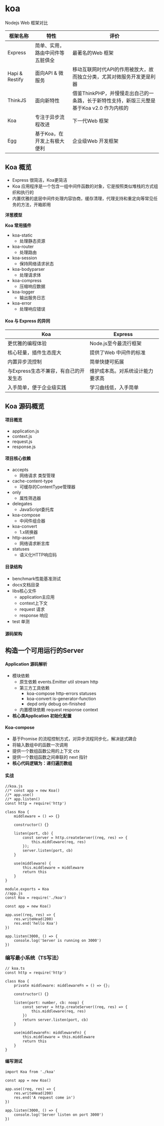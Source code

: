 # koa

Nodejs Web 框架对比

| 框架名称       | 特性                             | 评价                                                         |
| -------------- | -------------------------------- | ------------------------------------------------------------ |
| Express        | 简单、实用，路由中间件等五脏俱全 | 最著名的Web 框架                                             |
| Hapi & Restify | 面向API & 微服务                 | 移动互联网时代API的作用被放大，故而独立分类，尤其对微服务开发更是利器 |
| ThinkJS        | 面向新特性                       | 借鉴ThinkPHP，并慢慢走出自己的一条路，长于新特性支持，新版三元整是基于Koa v2.0 作为内核的 |
| Koa            | 专注于异步流程改进               | 下一代Web 框架                                               |
| Egg            | 基于Koa，在开发上有极大便利      | 企业级Web 开发框架                                           |

## Koa 概览

- Express 很简洁，Koa更简洁
- Koa 应用程序是一个包含一组中间件函数的对象，它是按照类似堆栈的方式组织和执行的
- 内置优雅的底层中间件处理内容协商，缓存清理，代理支持和重定向等常见任务的方法，开箱即用



**洋葱模型**



**Koa 常用插件**

- koa-static
  - 处理静态资源
- koa-router
  - 处理路由
- koa-session
  - 保持网络请求状态
- koa-bodyparser
  - 处理请求体
- koa-compress
  - 压缩响应数据
- koa-logger
  - 输出服务日志
- koa-error
  - 处理响应错误





#### Koa 与 Express 的异同

| Koa                                   | Express                          |
| ------------------------------------- | -------------------------------- |
| 更优雅的编程体验                      | Node.js至今最流行框架            |
| 核心轻量，插件生态庞大                | 提供了Web 中间件的标准           |
| 内置异步流控制                        | 简单快捷可拓展                   |
| 与Express生态不兼容，有自己的开发生态 | 维护成本高。对系统设计能力要求高 |
| 入手简单，便于企业级实践              | 学习曲线低，入手简单             |

### 



## Koa 源码概览

#### 项目概览

- application.js
- context.js
- request.js
- response.js

#### 项目核心依赖

- accepts
  - 网络请求 类型管理
- cache-content-type
  - 可缓存的ContentType管理器
- only
  - 属性筛选器
- delegates
  - JavaScript委托库
- koa-compose
  - 中间件组合器
- koa-convert
  - 1.x转换器
- http-assert
  - 网络请求断言库
- statuses
  - 语义化HTTP响应码

#### 目录结构

- benchmark性能基准测试
- docs文档目录
- libs核心文件
  - application主应用
  - context上下文
  - request 请求
  - response 响应
- test 单测

#### 源码架构



## 构造一个可用运行的Server

#### Application 源码解析

- 模块依赖
  - 原生依赖 events.Emitter util stream http
  - 第三方工具依赖
    - koa-compose http-errors statuses
    - koa-convert is-generator-function
    - depd only debug on-finished
  - 内置模块依赖 request response context
- **核心类Application 初始化配置**

#### Koa-compose

- 基于Promise 的流程控制方式，对异步流程同步化，解决链式耦合
- 将输入数组中的函数一次调用
- 提供一个数组函数公用的上下文 ctx
- 提供一个数组函数之间串联的 next 指针
- **核心代码逻辑为：递归遍历数组**

#### 实战

```
//koa.js
//* const app = new Koa()
//* app.use()
//* app.listen()
const http = require('http')

class Koa {
    middleware = () => {}

    constructor() {}

    listen(port, cb) {
        const server = http.createServer((req, res) => {
            this.middleware(req, res)
        });
        server.listen(port, cb)
    }

    use(middleware) {
        this.middleware = middleware
        return this
    }
}

module.exports = Koa
//app.js
const Koa = require('./koa')

const app = new Koa()

app.use((req, res) => {
    res.writeHead(200)
    res.end('hello Koa')
})

app.listen(3000, () => {
    console.log('Server is running on 3000')
})
```

### 编写最小系统（TS写法）

```
// koa.ts
const http = require('http')

class Koa {
    private middleware: middlewareFn = () => {};
    
    constructor() {}

    listen(port: number, cb: noop) {
        const server = http.createServer((req, res) => {
            this.middleware(req, res)
        })
        return server.listen(port, cb)
    }
    
    use(middlewareFn: middlewareFn) {
        this.middleware = this.middleware
        return this
    }
}
```

#### 编写测试

```
import Koa from './koa'

const app = new Koa()

app.use((req, res) => {
    res.writeHead(200)
    res.end('A request come in')
})

app.listen(3000, () => {
    console.log('Server listen on port 3000')
})
```

### 